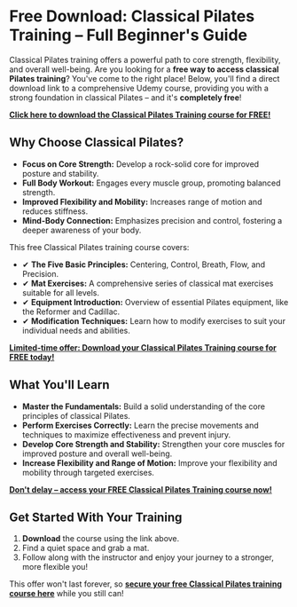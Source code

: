 # Free Download: Classical Pilates Training – Full Beginner's Guide

Classical Pilates training offers a powerful path to core strength, flexibility, and overall well-being. Are you looking for a **free way to access classical Pilates training**? You've come to the right place! Below, you'll find a direct download link to a comprehensive Udemy course, providing you with a strong foundation in classical Pilates – and it's **completely free**!

[**Click here to download the Classical Pilates Training course for FREE!**](https://udemywork.com/classical-pilates-training)

## Why Choose Classical Pilates?

*   **Focus on Core Strength:** Develop a rock-solid core for improved posture and stability.
*   **Full Body Workout:** Engages every muscle group, promoting balanced strength.
*   **Improved Flexibility and Mobility:** Increases range of motion and reduces stiffness.
*   **Mind-Body Connection:** Emphasizes precision and control, fostering a deeper awareness of your body.

This free Classical Pilates training course covers:

*   ✔ **The Five Basic Principles:** Centering, Control, Breath, Flow, and Precision.
*   ✔ **Mat Exercises:** A comprehensive series of classical mat exercises suitable for all levels.
*   ✔ **Equipment Introduction:** Overview of essential Pilates equipment, like the Reformer and Cadillac.
*   ✔ **Modification Techniques:** Learn how to modify exercises to suit your individual needs and abilities.

[**Limited-time offer: Download your Classical Pilates Training course for FREE today!**](https://udemywork.com/classical-pilates-training)

## What You'll Learn

*   **Master the Fundamentals:** Build a solid understanding of the core principles of classical Pilates.
*   **Perform Exercises Correctly:** Learn the precise movements and techniques to maximize effectiveness and prevent injury.
*   **Develop Core Strength and Stability:** Strengthen your core muscles for improved posture and overall well-being.
*   **Increase Flexibility and Range of Motion:** Improve your flexibility and mobility through targeted exercises.

[**Don't delay – access your FREE Classical Pilates Training course now!**](https://udemywork.com/classical-pilates-training)

## Get Started With Your Training

1.  **Download** the course using the link above.
2.  Find a quiet space and grab a mat.
3.  Follow along with the instructor and enjoy your journey to a stronger, more flexible you!

This offer won't last forever, so **[secure your free Classical Pilates training course here](https://udemywork.com/classical-pilates-training)** while you still can!
